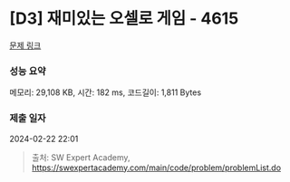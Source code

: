 # [D3] 재미있는 오셀로 게임 - 4615 

[문제 링크](https://swexpertacademy.com/main/code/problem/problemDetail.do?contestProbId=AWQmA4uK8ygDFAXj) 

### 성능 요약

메모리: 29,108 KB, 시간: 182 ms, 코드길이: 1,811 Bytes

### 제출 일자

2024-02-22 22:01



> 출처: SW Expert Academy, https://swexpertacademy.com/main/code/problem/problemList.do